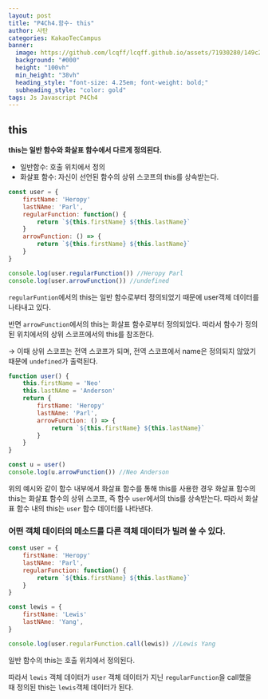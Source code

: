 ```yaml
---
layout: post
title: "P4Ch4.함수- this"
author: 사탄
categories: KakaoTecCampus
banner:
  image: https://github.com/lcqff/lcqff.github.io/assets/71930280/149c2e0d-1268-4c48-83c8-3921d9f86a54
  background: "#000"
  height: "100vh"
  min_height: "38vh"
  heading_style: "font-size: 4.25em; font-weight: bold;"
  subheading_style: "color: gold"
tags: Js Javascript P4Ch4
---
```


<style>
  .imageRow {
    display:flex;
  }
  .captionedImg {
    display: grid;
    align-content: flex-end;
    margin: 0 20px;
    text-align:center;
    font-size: 12px;
    color:gray;
  }
</style>

## this

**this는 일반 함수와 화살표 함수에서 다르게 정의된다.**

- 일반함수: 호출 위치에서 정의
- 화살표 함수: 자신이 선언된 함수의 상위 스코프의 this를 상속받는다.

```jsx
const user = {
	firstName: 'Heropy'
	lastNAme: 'Parl',
	regularFunction: function() {
		return `${this.firstName} ${this.lastName}`
	}
	arrowFunction: () => {
		return `${this.firstName} ${this.lastName}`
	}
}

console.log(user.regularFunction()) //Heropy Parl
console.log(user.arrowFunction()) //undefined
```

`regularFuntion`에서의 this는 일반 함수로부터 정의되었기 때문에 user객체 데이터를 나타내고 있다.

반면 `arrowFunction`에서의 this는 화살표 함수로부터 정의되었다. 따라서 함수가 정의된 위치에서의 상위 스코프에서의 this를 참조한다.

→ 이때 상위 스코프는 전역 스코프가 되며, 전역 스코프에서 name은 정의되지 않았기 때문에 `undefined`가 출력된다.

```jsx
function user() {
	this.firstName = 'Neo'
	this.lastNAme = 'Anderson'
	return {
		firstName: 'Heropy'
		lastNAme: 'Parl',
		arrowFunction: () => {
			return `${this.firstName} ${this.lastName}`
		}
	}
}

const u = user()
console.log(u.arrowFunction()) //Neo Anderson
```

위의 예시와 같이 함수 내부에서 화살표 함수를 통해 this를 사용한 경우 화살표 함수의 this는 화살표 함수의 상위 스코프, 즉 함수 `user`에서의 this를 상속받는다. 따라서 화살표 함수 내의 this는 `user` 함수 데이터를 나타낸다.

### 어떤 객체 데이터의 메소드를 다른 객체 데이터가 빌려 쓸 수 있다.

```jsx
const user = {
	firstName: 'Heropy'
	lastNAme: 'Parl',
	regularFunction: function() {
		return `${this.firstName} ${this.lastName}`
	}
}

const lewis = {
	firstName: 'Lewis'
	lastNAme: 'Yang',
}

console.log(user.regularFunction.call(lewis)) //Lewis Yang
```

일반 함수의 this는 호출 위치에서 정의된다.

따라서 `lewis` 객체 데이터가 `user` 객체 데이터가 지닌 `regularFunction`을 call했을 때 정의된 this는 `lewis`객체 데이터가 된다.
